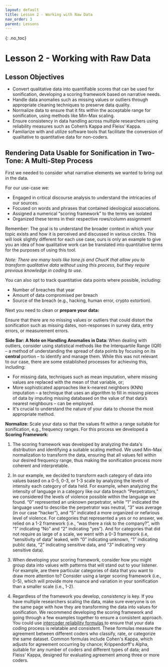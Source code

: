 ```yaml
---
layout: default
title: Lesson 2 - Working with Raw Data
nav_order: 3
parent: Lessons
---
```


{: .no_toc}  
# Lesson 2 - Working with Raw Data

## Lesson Objectives
- Convert qualitative data into quantifiable scores that can be used for sonification, developing a scoring framework based on narrative needs. 
- Handle data anomalies such as missing values or outliers through appropriate cleaning techniques to preserve data quality. 
- Normalize data to ensure that it fits within the acceptable range for sonification, using methods like Min-Max scaling. 
- Ensure consistency in data handling across multiple researchers using reliability measures such as Cohen’s Kappa and Fleiss’ Kappa. 
- Familiarize with and utilize software tools that facilitate the conversion of qualitative to quantitative data for non-coders. 


## Rendering Data Usable for Sonification in Two-Tone: A Multi-Step Process  

First we needed to consider what narrative elements we wanted to bring out in the data. 

For our use-case we: 

- Engaged in critical discourse analysis to understand the intricacies of our sources. 
- Focused on words and phrases that contained ideological associations. 
- Assigned a numerical “scoring framework” to the terms we isolated  
- Organized these terms in their respective rows/column assignment  

Remember: The goal is to understand the broader context in which your topic exists and how it is perceived and discussed in various circles. This will look slightly different for each use case, ours is only an example to give you an idea of how qualitative work can be translated into quantitative terms for the purposes of using this tool.  

<em> Note: There are many tools like tone.js and ChucK that allow you to transform qualitative data without using this process, but they require previous knowledge in coding to use. </em> 

You can also opt to track quantitative data points where possible, including:  
- Number of breaches that year 
- Amount of data compromised per breach 
- Source of the breach (e.g., hacking, human error, crypto extortion). 

Next you need to clean or <b> prepare your data: </b> 

Ensure that there are no missing values or outliers that could distort the sonification such as missing dates, non-responses in survey data, entry errors, or measurement errors. 

<b> Side Bar: A Note on Handling Anomalies in Data: </b> When dealing with outliers, consider using statistical methods like the Interquartile Range (IQR) – a method of understanding the spread of data points by focusing on its <b> central </b> portion – to identify and manage them. While this was not relevant to our case, there are some established processes for achieving this, including: 
- For missing data, techniques such as mean imputation, where missing values are replaced with the mean of that variable, or;  
- More sophisticated approaches like k-nearest neighbors (KNN) imputation – a technique that uses an algorithm to fill in missing pieces of data by imputing missing databased on the value of that data’s nearest neighbours – can be employed.  
- It's crucial to understand the nature of your data to choose the most appropriate method. 

<b> Normalize: </b> Scale your data so that the values fit within a range suitable for sonification, e.g., frequency ranges. For this process we developed a <b> Scoring Framework: </b> 

1. The scoring framework was developed by analyzing the data's distribution and identifying a suitable scaling method. We used Min-Max normalization to transform the data, ensuring that all values fell within our desired frequency range, thus making the sonification process more coherent and interpretable. 

2. In our example, we decided to transform each category of data into values based on a 0-5, 0-3, or 1-3 scale by analyzing the levels of intensity each category of data held. For example, when analyzing the intensity of language in a category like our data breach “Perpetrators,” we considered the levels of violence possible within the language we found. “0” represented an unknown perpetrator, while “1” indicated the language used to describe the perpetrator was neutral, “3” was average (in our case “hacker”), and “5” indicated a more organized or nefarious level of violence. For categories that represented a yes or no answer, we relied on a 1-2 framework (i.e., “was there a risk to the company?”, with “1” indicating “No” and “2” indicating “yes”). And for categories that did not require as large of a scale, we went with a 0-3 framework (i.e, “sensitivity of data” leaked, with “0” indicating unknown, “1” indicating public data, “2” indicating sensitive data, and “3” indicating very sensitive data).   

3. When developing your scoring framework, consider how you might group data into values with patterns that will stand out to your listener. For example, are there particular categories of data that you want to draw more attention to? Consider using a larger scoring framework (i.e., 0-5), which will provide more nuance and variation in your sonification than a smaller scale (i.e., 1-2).  

4. Regardless of the framework you develop, <em> consistency </em> is key. If you have multiple researchers scaling the data, make sure everyone is on the same page with how they are transforming the data into values for sonification. We recommend developing the scoring framework and going through a few examples together to ensure a consistent approach. You could use <a href="https://dovetail.com/research/intercoder-reliability/" target="_blank" rel="noopener noreferrer">intercoder reliability formulas
   </a> to ensure that your data coding process is relatable and consistent. These formulas measure the agreement between different coders who classify, rate, or categorize         the same dataset. Common formulas include Cohen's Kappa, which adjusts for agreement occurring by chance; Krippendorff's Alpha, suitable for any number of coders and           different types of data; and Fleiss' Kappa, designed for evaluating agreement among three or more coders. 


